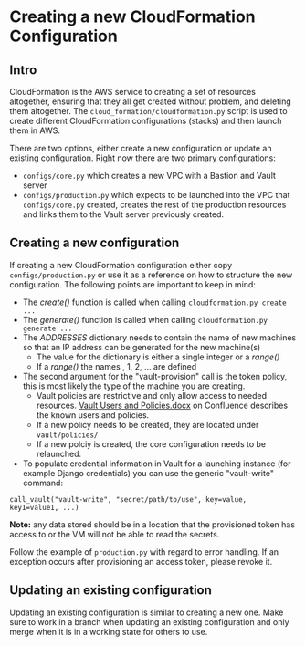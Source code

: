 Creating a new CloudFormation Configuration
===========================================

Intro
-----
CloudFormation is the AWS service to creating a set of resources altogether,
ensuring that they all get created without problem, and deleting them
altogether. The `cloud_formation/cloudformation.py` script is used to create
different CloudFormation configurations (stacks) and then launch them in AWS.

There are two options, either create a new configuration or update an existing
configuration. Right now there are two primary configurations:

- `configs/core.py` which creates a new VPC with a Bastion and Vault server
- `configs/production.py` which expects to be launched into the VPC that
  `configs/core.py` created, creates the rest of the production resources and
  links them to the Vault server previously created.

Creating a new configuration
----------------------------
If creating a new CloudFormation configuration either copy `configs/production.py`
or use it as a reference on how to structure the new configuration. The following
points are important to keep in mind:

- The *create()* function is called when calling `cloudformation.py create ...`
- The *generate()* function is called when calling `cloudformation.py generate ...`
- The *ADDRESSES* dictionary needs to contain the name of new machines so that
an IP address can be generated for the new machine(s)
  - The value for the dictionary is either a single integer or a *range()*
  - If a *range()* the names <key>, <key>1, <key>2, ... are defined
- The second argument for the "vault-provision" call is the token policy, this
is most likely the type of the machine you are creating.
  - Vault policies are restrictive and only allow access to needed resources.
    [Vault Users and Policies.docx](https://ferdinand.robot.jhuapl.edu/download/attachments/2818674/Vault%20Users%20and%20Policies.docx?api=v2)
    on Confluence describes the known users and policies.
  - If a new policy needs to be created, they are located under `vault/policies/`
  - If a new polciy is created, the core configuration needs to be relaunched.
- To populate credential information in Vault for a launching instance (for
example Django credentials) you can use the generic "vault-write" command:
```
call_vault("vault-write", "secret/path/to/use", key=value, key1=value1, ...)
```

**Note:** any data stored should be in a location that the provisioned token
has access to or the VM will not be able to read the secrets.

Follow the example of `production.py` with regard to error handling. If
an exception occurs after provisioning an access token, please revoke it.

Updating an existing configuration
----------------------------------
Updating an existing configuration is similar to creating a new one. Make sure
to work in a branch when updating an existing configuration and only merge when
it is in a working state for others to use.